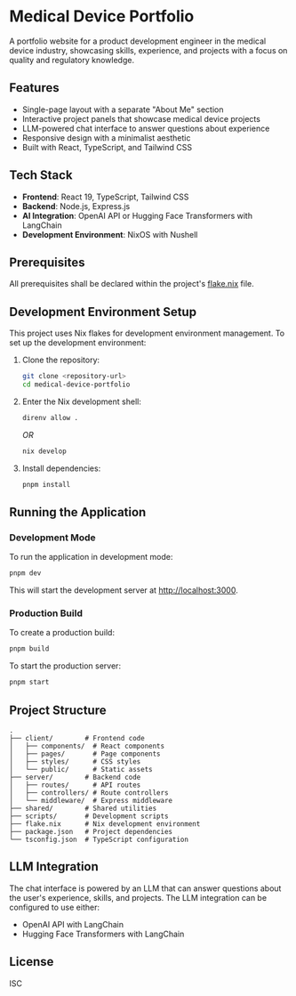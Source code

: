 # Medical Device Portfolio

A portfolio website for a product development engineer in the medical device industry, showcasing skills, experience, and projects with a focus on quality and regulatory knowledge.

## Features

- Single-page layout with a separate "About Me" section
- Interactive project panels that showcase medical device projects
- LLM-powered chat interface to answer questions about experience
- Responsive design with a minimalist aesthetic
- Built with React, TypeScript, and Tailwind CSS

## Tech Stack

- **Frontend**: React 19, TypeScript, Tailwind CSS
- **Backend**: Node.js, Express.js
- **AI Integration**: OpenAI API or Hugging Face Transformers with LangChain
- **Development Environment**: NixOS with Nushell

## Prerequisites

All prerequisites shall be declared within the project's [flake.nix](./flake.nix) file.

## Development Environment Setup

This project uses Nix flakes for development environment management. To set up the development environment:

1. Clone the repository:
   ```bash
   git clone <repository-url>
   cd medical-device-portfolio
   ```

2. Enter the Nix development shell:
   ```bash
   direnv allow .
   ```

   *OR*

   ```bash
   nix develop
   ```

3. Install dependencies:
   ```bash
   pnpm install
   ```

## Running the Application

### Development Mode

To run the application in development mode:

```bash
pnpm dev
```

This will start the development server at [http://localhost:3000](http://localhost:3000).

### Production Build

To create a production build:

```bash
pnpm build
```

To start the production server:

```bash
pnpm start
```

## Project Structure

```
.
├── client/        # Frontend code
│   ├── components/  # React components
│   ├── pages/       # Page components
│   ├── styles/      # CSS styles
│   └── public/      # Static assets
├── server/        # Backend code
│   ├── routes/      # API routes
│   ├── controllers/ # Route controllers
│   └── middleware/  # Express middleware
├── shared/        # Shared utilities
├── scripts/       # Development scripts
├── flake.nix      # Nix development environment
├── package.json   # Project dependencies
└── tsconfig.json  # TypeScript configuration
```

## LLM Integration

The chat interface is powered by an LLM that can answer questions about the user's experience, skills, and projects. The LLM integration can be configured to use either:

- OpenAI API with LangChain
- Hugging Face Transformers with LangChain

## License

ISC